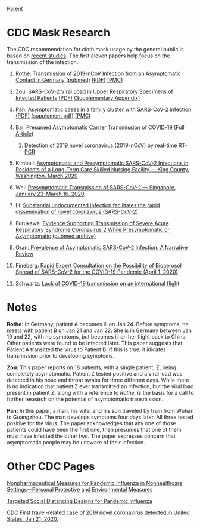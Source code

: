 [Parent](#pages/blog/cv19/index)

# CDC Mask Research

The CDC recommendation for cloth mask usage by the general public is based on 
[recent studies](https://www.cdc.gov/coronavirus/2019-ncov/prevent-getting-sick/cloth-face-cover-guidance.html#recent-studies).  The first eleven papers help
focus on the transmission of the infection.

1. Rothe: [Transmission of 2019-nCoV Infection from an Asymptomatic Contact in Germany](https://www.nejm.org/doi/full/10.1056/NEJMc2001468?url_ver=Z39.88-2003&rfr_id=ori:rid:crossref.org&rfr_dat=cr_pub%20%200pubmed) [(pubmed)](https://pubmed.ncbi.nlm.nih.gov/32003551/) [(PDF)](https://www.nejm.org/doi/pdf/10.1056/NEJMc2001468?articleTools=true) [(PMC)](https://www.ncbi.nlm.nih.gov/pmc/articles/PMC7120970/)

1. Zou: [SARS-CoV-2 Viral Load in Upper Respiratory Specimens of Infected Patients](https://www.nejm.org/doi/full/10.1056/NEJMc2001737?url_ver=Z39.88-2003&rfr_id=ori:rid:crossref.org&rfr_dat=cr_pub%20%200pubmed)
[(PDF)](https://www.nejm.org/doi/pdf/10.1056/NEJMc2001737?articleTools=true) 
[(Supplementary Appendix)](https://www.nejm.org/doi/suppl/10.1056/NEJMc2001737/suppl_file/nejmc2001737_appendix.pdf)

1. Pan: [Asymptomatic cases in a family cluster with SARS-CoV-2 infection](https://pubmed.ncbi.nlm.nih.gov/32087116/)  [(PDF)](https://www.thelancet.com/pdfs/journals/laninf/PIIS1473-3099(20)30114-6.pdf) [(supplement pdf)](https://www.ncbi.nlm.nih.gov/pmc/articles/PMC7158985/bin/mmc1.pdf) [(PMC)](https://www.ncbi.nlm.nih.gov/pmc/articles/pmid/32087116/)

1. Bai: [Presumed Asymptomatic Carrier Transmission of COVID-19](https://pubmed.ncbi.nlm.nih.gov/32083643/)  [(Full Article)](https://www.ncbi.nlm.nih.gov/pmc/articles/PMC7042844/)

	1. [Detection of 2019 novel coronavirus (2019-nCoV) by real-time RT-PCR](https://www.ncbi.nlm.nih.gov/pmc/articles/PMC6988269/)

1. Kimball: [Asymptomatic and Presymptomatic SARS-CoV-2 Infections in Residents of a Long-Term Care Skilled Nursing Facility — King County, Washington, March 2020](https://www.ncbi.nlm.nih.gov/pmc/articles/PMC7119514/)

1. Wei: [Presymptomatic Transmission of SARS-CoV-2 — Singapore, January 23–March 16, 2020](https://www.ncbi.nlm.nih.gov/pmc/articles/PMC7147908/)

1. Li: [Substantial undocumented infection facilitates the rapid dissemination of novel coronavirus (SARS-CoV-2)](https://www.ncbi.nlm.nih.gov/pmc/articles/PMC7164387/)

1. Furukawa: [Evidence Supporting Transmission of Severe Acute Respiratory Syndrome Coronavirus 2 While Presymptomatic or Asymptomatic](https://wwwnc.cdc.gov/eid/article/26/7/20-1595_article) [(pubmed archive)](https://www.ncbi.nlm.nih.gov/pmc/articles/PMC7323549/?report=classic)

1. Oran: [Prevalence of Asymptomatic SARS-CoV-2 Infection: A Narrative Review](https://www.ncbi.nlm.nih.gov/pmc/articles/PMC7281624/)

1. Fineberg: [Rapid Expert Consultation on the Possibility of Bioaerosol Spread of SARS-CoV-2 for the COVID-19 Pandemic (April 1, 2020)](https://www.nap.edu/read/25769/chapter/1)

1. Schwartz: [Lack of COVID-19 transmission on an international flight](https://www.ncbi.nlm.nih.gov/pmc/articles/PMC7162437/)

# Notes

**Rothe:**  In Germany, patient A becomes ill on Jan 24.  Before symptoms, he meets with patient B on Jan 21 and Jan 22.  She is in Germany between Jan 19 
and 22,  with no symptoms, but becomes ill on her flight back to China.  Other 
patients were found to be infected later.  This paper suggests that Patient A 
transitted the virus to Patient B.  If this is true, it idicates transmission 
prior to developing symptoms.

**Zou:**  This paper reports on 18 patients, with a single patient, Z, being
completely asymptomatic.  Patient Z tested positive and a viral load was 
detected in his nose and throat swabs for three different days.  While there
is no indication that patient Z ever transmitted an infection, but the viral 
load present in patient Z, along with a reference to *Rothe,* is the basis for
a call to further research on the potential of asymptomatic transmission.

**Pan:**  In this paper, a man, his wife, and his son traveled by train from 
Wuhan to Guangzhou.  The man develops symptoms four days later.  All three 
tested positive for the virus.  The paper acknowledges that any one of those
patients could have been the first one, then presumes that one of them must 
have infected the other two.  The paper expresses concern that asymptomatic 
people may be unaware of their infection.





# Other CDC Pages

[Nonpharmaceutical Measures for Pandemic Influenza in Nonhealthcare Settings—Personal Protective and Environmental Measures](https://wwwnc.cdc.gov/eid/article/26/5/19-0994_article)

[Targeted Social Distancing Designs for Pandemic Influenza](https://wwwnc.cdc.gov/eid/article/12/11/06-0255_article)

[CDC First travel-related case of 2019 novel coronavirus detected in United States. Jan 21, 2020.](https://www.cdc.gov/media/releases/2020/p0121-novel-coronavirus-travel-case.html)
